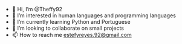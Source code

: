 - 👋 Hi, I’m @Theffy92
- 👀 I’m interested in human languages and programming languages
- 🌱 I’m currently learning Python and Portuguese
- 💞️ I’m looking to collaborate on small projects
- 📫 How to reach me estefyreyes.92@gmail.com

<!---
Theffy92/Theffy92 is a ✨ special ✨ repository because its `README.md` (this file) appears on your GitHub profile.
You can click the Preview link to take a look at your changes.
--->

